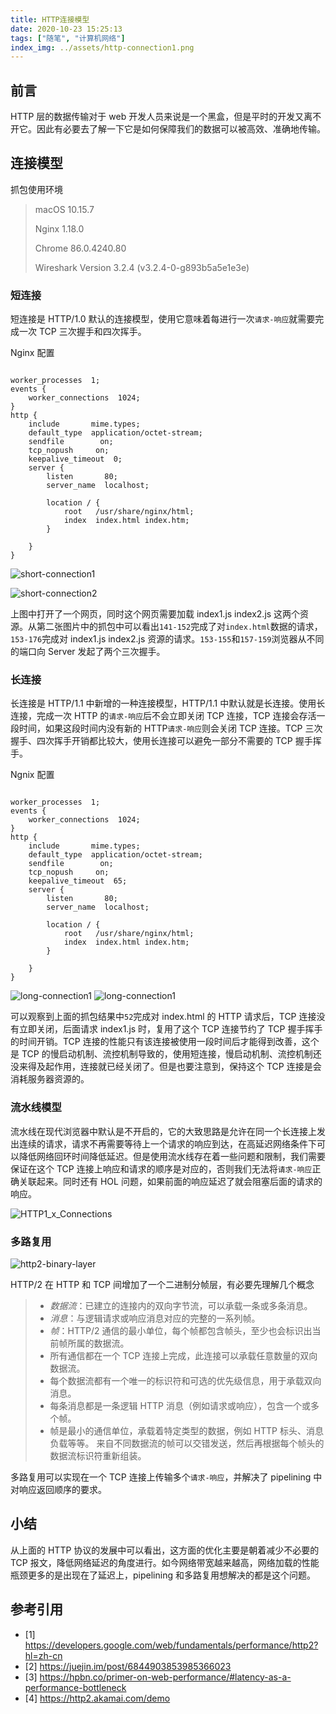 ```yaml
---
title: HTTP连接模型
date: 2020-10-23 15:25:13
tags: ["随笔", "计算机网络"]
index_img: ../assets/http-connection1.png
---
```


## 前言

HTTP 层的数据传输对于 web 开发人员来说是一个黑盒，但是平时的开发又离不开它。因此有必要去了解一下它是如何保障我们的数据可以被高效、准确地传输。

## 连接模型

抓包使用环境

> macOS 10.15.7
>
> Nginx 1.18.0
>
> Chrome 86.0.4240.80
>
> Wireshark Version 3.2.4 (v3.2.4-0-g893b5a5e1e3e)

### 短连接

短连接是 HTTP/1.0 默认的连接模型，使用它意味着每进行一次`请求-响应`就需要完成一次 TCP 三次握手和四次挥手。

Nginx 配置

```

worker_processes  1;
events {
    worker_connections  1024;
}
http {
    include       mime.types;
    default_type  application/octet-stream;
    sendfile        on;
    tcp_nopush     on;
    keepalive_timeout  0;
    server {
        listen       80;
        server_name  localhost;

        location / {
            root   /usr/share/nginx/html;
            index  index.html index.htm;
        }

    }
}
```

![short-connection1](../assets/http-connection2.png)

![short-connection2](../assets/http-connection1.png)

上图中打开了一个网页，同时这个网页需要加载 index1.js index2.js 这两个资源。从第二张图片中的抓包中可以看出`141-152`完成了对`index.html`数据的请求，`153-176`完成对 index1.js index2.js 资源的请求。`153-155`和`157-159`浏览器从不同的端口向 Server 发起了两个三次握手。

### 长连接

长连接是 HTTP/1.1 中新增的一种连接模型，HTTP/1.1 中默认就是长连接。使用长连接，完成一次 HTTP 的`请求-响应`后不会立即关闭 TCP 连接，TCP 连接会存活一段时间，如果这段时间内没有新的 HTTP`请求-响应`则会关闭 TCP 连接。TCP 三次握手、四次挥手开销都比较大，使用长连接可以避免一部分不需要的 TCP 握手挥手。

Ngnix 配置

```

worker_processes  1;
events {
    worker_connections  1024;
}
http {
    include       mime.types;
    default_type  application/octet-stream;
    sendfile        on;
    tcp_nopush     on;
    keepalive_timeout  65;
    server {
        listen       80;
        server_name  localhost;

        location / {
            root   /usr/share/nginx/html;
            index  index.html index.htm;
        }

    }
}
```

![long-connection1](../assets/http-connection4.png)
![long-connection1](../assets/http-connection3.png)

可以观察到上面的抓包结果中`52`完成对 index.html 的 HTTP 请求后，TCP 连接没有立即关闭，后面请求 index1.js 时，复用了这个 TCP 连接节约了 TCP 握手挥手的时间开销。TCP 连接的性能只有该连接被使用一段时间后才能得到改善，这个是 TCP 的慢启动机制、流控机制导致的，使用短连接，慢启动机制、流控机制还没来得及起作用，连接就已经关闭了。但是也要注意到，保持这个 TCP 连接是会消耗服务器资源的。

### 流水线模型

流水线在现代浏览器中默认是不开启的，它的大致思路是允许在同一个长连接上发出连续的请求，请求不再需要等待上一个请求的响应到达，在高延迟网络条件下可以降低网络回环时间降低延迟。但是使用流水线存在着一些问题和限制，我们需要保证在这个 TCP 连接上响应和请求的顺序是对应的，否则我们无法将`请求-响应`正确关联起来。同时还有 HOL 问题，如果前面的响应延迟了就会阻塞后面的请求的响应。

![HTTP1_x_Connections](../assets/HTTP1_x_Connections.png)

### 多路复用

![http2-binary-layer](../assets/http2-binary-layer.png)

HTTP/2 在 HTTP 和 TCP 间增加了一个二进制分帧层，有必要先理解几个概念

> - _数据流_：已建立的连接内的双向字节流，可以承载一条或多条消息。
> - _消息_：与逻辑请求或响应消息对应的完整的一系列帧。
> - _帧_：HTTP/2 通信的最小单位，每个帧都包含帧头，至少也会标识出当前帧所属的数据流。
> - 所有通信都在一个 TCP 连接上完成，此连接可以承载任意数量的双向数据流。
> - 每个数据流都有一个唯一的标识符和可选的优先级信息，用于承载双向消息。
> - 每条消息都是一条逻辑 HTTP 消息（例如请求或响应），包含一个或多个帧。
> - 帧是最小的通信单位，承载着特定类型的数据，例如 HTTP 标头、消息负载等等。 来自不同数据流的帧可以交错发送，然后再根据每个帧头的数据流标识符重新组装。

多路复用可以实现在一个 TCP 连接上传输多个`请求-响应`，并解决了 pipelining 中对响应返回顺序的要求。

## 小结

从上面的 HTTP 协议的发展中可以看出，这方面的优化主要是朝着减少不必要的 TCP 报文，降低网络延迟的角度进行。如今网络带宽越来越高，网络加载的性能瓶颈更多的是出现在了延迟上，pipelining 和多路复用想解决的都是这个问题。

## 参考引用

- [1] https://developers.google.com/web/fundamentals/performance/http2?hl=zh-cn
- [2] https://juejin.im/post/6844903853985366023
- [3] https://hpbn.co/primer-on-web-performance/#latency-as-a-performance-bottleneck
- [4] https://http2.akamai.com/demo
